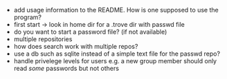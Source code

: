  - add usage information to the README.  How is one supposed to use the
   program?
 - first start -> look in home dir for a .trove dir with passwd file
 - do you want to start a password file? (if not available)
 - multiple repositories
 - how does search work with multiple repos?
 - use a db such as sqlite instead of a simple text file for the passwd repo?
 - handle privelege levels for users e.g. a new group member should only
   read *some* passwords but not others
